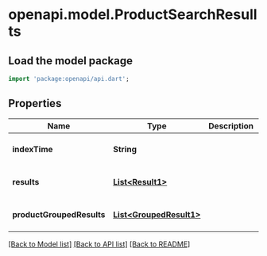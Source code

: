 # openapi.model.ProductSearchResullts

## Load the model package
```dart
import 'package:openapi/api.dart';
```

## Properties
Name | Type | Description | Notes
------------ | ------------- | ------------- | -------------
**indexTime** | **String** |  | [optional] [default to null]
**results** | [**List&lt;Result1&gt;**](Result1.md) |  | [optional] [default to []]
**productGroupedResults** | [**List&lt;GroupedResult1&gt;**](GroupedResult1.md) |  | [optional] [default to []]

[[Back to Model list]](../README.md#documentation-for-models) [[Back to API list]](../README.md#documentation-for-api-endpoints) [[Back to README]](../README.md)


